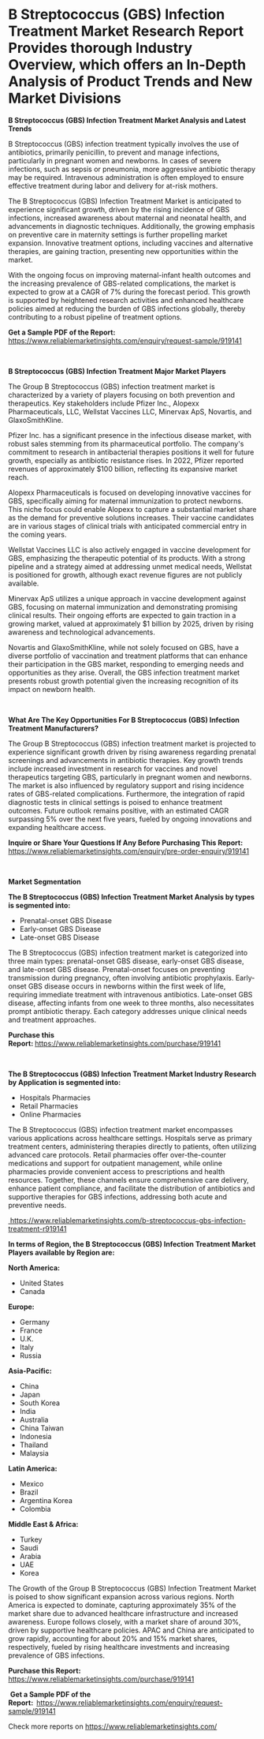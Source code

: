 <p><h1>B Streptococcus (GBS) Infection Treatment Market Research Report Provides thorough Industry Overview, which offers an In-Depth Analysis of Product Trends and New Market Divisions</h1></p><p><strong>B Streptococcus (GBS) Infection Treatment Market Analysis and Latest Trends</strong></p>
<p><p>B Streptococcus (GBS) infection treatment typically involves the use of antibiotics, primarily penicillin, to prevent and manage infections, particularly in pregnant women and newborns. In cases of severe infections, such as sepsis or pneumonia, more aggressive antibiotic therapy may be required. Intravenous administration is often employed to ensure effective treatment during labor and delivery for at-risk mothers.</p><p>The B Streptococcus (GBS) Infection Treatment Market is anticipated to experience significant growth, driven by the rising incidence of GBS infections, increased awareness about maternal and neonatal health, and advancements in diagnostic techniques. Additionally, the growing emphasis on preventive care in maternity settings is further propelling market expansion. Innovative treatment options, including vaccines and alternative therapies, are gaining traction, presenting new opportunities within the market.</p><p>With the ongoing focus on improving maternal-infant health outcomes and the increasing prevalence of GBS-related complications, the market is expected to grow at a CAGR of 7% during the forecast period. This growth is supported by heightened research activities and enhanced healthcare policies aimed at reducing the burden of GBS infections globally, thereby contributing to a robust pipeline of treatment options.</p></p>
<p><strong>Get a Sample PDF of the Report:&nbsp;</strong> <a href="https://www.reliablemarketinsights.com/enquiry/request-sample/919141?utm_campaign=2188&utm_medium=2&utm_source=Github&utm_content=ia&utm_term=03032025&utm_id=b-streptococcus-gbs-infection-treatment">https://www.reliablemarketinsights.com/enquiry/request-sample/919141</a></p>
<p>&nbsp;</p>
<p><strong>B Streptococcus (GBS) Infection Treatment Major Market Players</strong></p>
<p><p>The Group B Streptococcus (GBS) infection treatment market is characterized by a variety of players focusing on both prevention and therapeutics. Key stakeholders include Pfizer Inc., Alopexx Pharmaceuticals, LLC, Wellstat Vaccines LLC, Minervax ApS, Novartis, and GlaxoSmithKline.</p><p>Pfizer Inc. has a significant presence in the infectious disease market, with robust sales stemming from its pharmaceutical portfolio. The company's commitment to research in antibacterial therapies positions it well for future growth, especially as antibiotic resistance rises. In 2022, Pfizer reported revenues of approximately $100 billion, reflecting its expansive market reach.</p><p>Alopexx Pharmaceuticals is focused on developing innovative vaccines for GBS, specifically aiming for maternal immunization to protect newborns. This niche focus could enable Alopexx to capture a substantial market share as the demand for preventive solutions increases. Their vaccine candidates are in various stages of clinical trials with anticipated commercial entry in the coming years.</p><p>Wellstat Vaccines LLC is also actively engaged in vaccine development for GBS, emphasizing the therapeutic potential of its products. With a strong pipeline and a strategy aimed at addressing unmet medical needs, Wellstat is positioned for growth, although exact revenue figures are not publicly available.</p><p>Minervax ApS utilizes a unique approach in vaccine development against GBS, focusing on maternal immunization and demonstrating promising clinical results. Their ongoing efforts are expected to gain traction in a growing market, valued at approximately $1 billion by 2025, driven by rising awareness and technological advancements.</p><p>Novartis and GlaxoSmithKline, while not solely focused on GBS, have a diverse portfolio of vaccination and treatment platforms that can enhance their participation in the GBS market, responding to emerging needs and opportunities as they arise. Overall, the GBS infection treatment market presents robust growth potential given the increasing recognition of its impact on newborn health.</p></p>
<p>&nbsp;</p>
<p><strong>What Are The Key Opportunities For B Streptococcus (GBS) Infection Treatment Manufacturers?</strong></p>
<p><p>The Group B Streptococcus (GBS) infection treatment market is projected to experience significant growth driven by rising awareness regarding prenatal screenings and advancements in antibiotic therapies. Key growth trends include increased investment in research for vaccines and novel therapeutics targeting GBS, particularly in pregnant women and newborns. The market is also influenced by regulatory support and rising incidence rates of GBS-related complications. Furthermore, the integration of rapid diagnostic tests in clinical settings is poised to enhance treatment outcomes. Future outlook remains positive, with an estimated CAGR surpassing 5% over the next five years, fueled by ongoing innovations and expanding healthcare access.</p></p>
<p><strong>Inquire or Share Your Questions If Any Before Purchasing This Report:</strong> <a href="https://www.reliablemarketinsights.com/enquiry/pre-order-enquiry/919141?utm_campaign=2188&utm_medium=2&utm_source=Github&utm_content=ia&utm_term=03032025&utm_id=b-streptococcus-gbs-infection-treatment">https://www.reliablemarketinsights.com/enquiry/pre-order-enquiry/919141</a></p>
<p>&nbsp;</p>
<p><strong>Market Segmentation</strong></p>
<p><strong>The B Streptococcus (GBS) Infection Treatment Market Analysis by types is segmented into:</strong></p>
<p><ul><li>Prenatal-onset GBS Disease</li><li>Early-onset GBS Disease</li><li>Late-onset GBS Disease</li></ul></p>
<p><p>The B Streptococcus (GBS) infection treatment market is categorized into three main types: prenatal-onset GBS disease, early-onset GBS disease, and late-onset GBS disease. Prenatal-onset focuses on preventing transmission during pregnancy, often involving antibiotic prophylaxis. Early-onset GBS disease occurs in newborns within the first week of life, requiring immediate treatment with intravenous antibiotics. Late-onset GBS disease, affecting infants from one week to three months, also necessitates prompt antibiotic therapy. Each category addresses unique clinical needs and treatment approaches.</p></p>
<p><strong>Purchase this Report:&nbsp;</strong><a href="https://www.reliablemarketinsights.com/purchase/919141?utm_campaign=2188&utm_medium=2&utm_source=Github&utm_content=ia&utm_term=03032025&utm_id=b-streptococcus-gbs-infection-treatment">https://www.reliablemarketinsights.com/purchase/919141</a></p>
<p>&nbsp;</p>
<p><strong>The B Streptococcus (GBS) Infection Treatment Market Industry Research by Application is segmented into:</strong></p>
<p><ul><li>Hospitals Pharmacies</li><li>Retail Pharmacies</li><li>Online Pharmacies</li></ul></p>
<p><p>The B Streptococcus (GBS) infection treatment market encompasses various applications across healthcare settings. Hospitals serve as primary treatment centers, administering therapies directly to patients, often utilizing advanced care protocols. Retail pharmacies offer over-the-counter medications and support for outpatient management, while online pharmacies provide convenient access to prescriptions and health resources. Together, these channels ensure comprehensive care delivery, enhance patient compliance, and facilitate the distribution of antibiotics and supportive therapies for GBS infections, addressing both acute and preventive needs.</p></p>
<p><a href="https://www.reliablemarketinsights.com/b-streptococcus-gbs-infection-treatment-r919141?utm_campaign=2188&utm_medium=2&utm_source=Github&utm_content=ia&utm_term=03032025&utm_id=b-streptococcus-gbs-infection-treatment">&nbsp;https://www.reliablemarketinsights.com/b-streptococcus-gbs-infection-treatment-r919141</a></p>
<p><strong>In terms of Region, the B Streptococcus (GBS) Infection Treatment Market Players available by Region are:</strong></p>
<p>
    <p> <strong> North America: </strong>
        <ul>
            <li>United States</li>
            <li>Canada</li>
        </ul>
        </p> 
    <p> <strong> Europe: </strong>
        <ul>
            <li>Germany</li>
            <li>France</li>
            <li>U.K.</li>
            <li>Italy</li>
            <li>Russia</li>
        </ul>
        </p> 
    <p> <strong> Asia-Pacific: </strong>
        <ul>
            <li>China</li>
            <li>Japan</li>
            <li>South Korea</li>
            <li>India</li>
            <li>Australia</li>
            <li>China Taiwan</li>
            <li>Indonesia</li>
            <li>Thailand</li>
            <li>Malaysia</li>
        </ul>
        </p> 
    <p> <strong> Latin America: </strong>
        <ul>
            <li>Mexico</li>
            <li>Brazil</li>
            <li>Argentina Korea</li>
            <li>Colombia</li>
        </ul>
        </p> 
    <p> <strong> Middle East & Africa: </strong>
        <ul>
            <li>Turkey</li>
            <li>Saudi</li>
            <li>Arabia</li>
            <li>UAE</li>
            <li>Korea</li>
        </ul>
    </p>
    </p>
<p><p>The Growth of the Group B Streptococcus (GBS) Infection Treatment Market is poised to show significant expansion across various regions. North America is expected to dominate, capturing approximately 35% of the market share due to advanced healthcare infrastructure and increased awareness. Europe follows closely, with a market share of around 30%, driven by supportive healthcare policies. APAC and China are anticipated to grow rapidly, accounting for about 20% and 15% market shares, respectively, fueled by rising healthcare investments and increasing prevalence of GBS infections.</p></p>
<p><strong>Purchase this Report: </strong><a href="https://www.reliablemarketinsights.com/purchase/919141?utm_campaign=2188&utm_medium=2&utm_source=Github&utm_content=ia&utm_term=03032025&utm_id=b-streptococcus-gbs-infection-treatment">https://www.reliablemarketinsights.com/purchase/919141</a></p>
<p>&nbsp;<strong>Get a Sample PDF of the Report:&nbsp;&nbsp;</strong><a href="https://www.reliablemarketinsights.com/enquiry/request-sample/919141?utm_campaign=2188&utm_medium=2&utm_source=Github&utm_content=ia&utm_term=03032025&utm_id=b-streptococcus-gbs-infection-treatment">https://www.reliablemarketinsights.com/enquiry/request-sample/919141</a></p>
<p><strong></strong></p>
<p>Check more reports on <a href="https://www.reliablemarketinsights.com/?utm_campaign=2188&utm_medium=2&utm_source=Github&utm_content=ia&utm_term=03032025&utm_id=b-streptococcus-gbs-infection-treatment">https://www.reliablemarketinsights.com/</a></p>